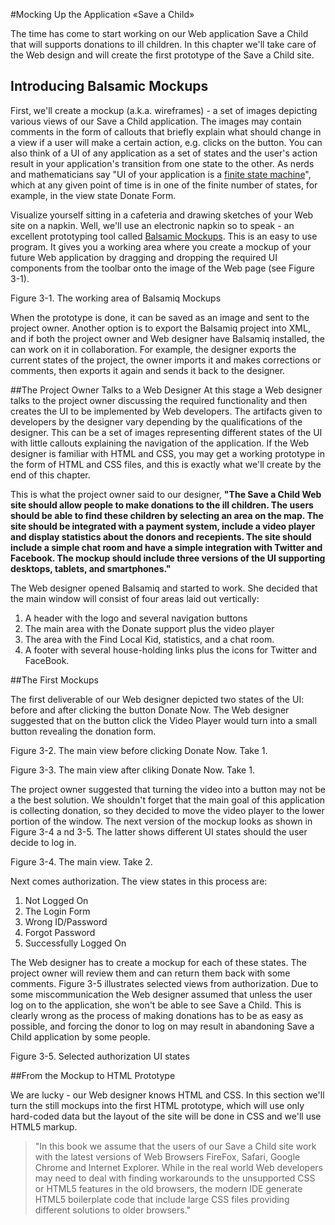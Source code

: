 #Mocking Up the Application «Save a Child» 

The time has come to start working on our Web application Save a Child that will supports donations to ill children. In this chapter we'll take care of the Web design and will create the first prototype of the Save a Child site. 

## Introducing Balsamic Mockups

First, we'll create a mockup (a.k.a. wireframes) - a set of images depicting various views of our Save a Child application. The images may contain comments in the form of callouts that briefly explain what should change in a view if a user will make a certain action, e.g. clicks on the button. You can also think of a UI of any application as a set of states and the user's action result in your application's transition from one state to the other. As nerds and mathematicians say "UI of your application is a  [finite state machine](http://en.wikipedia.org/wiki/State_machine)", which at any given point of time is in one of the finite number of states, for example, in the view state Donate Form. 

Visualize yourself sitting in a cafeteria and drawing sketches of your Web site on a napkin. Well, we'll use an electronic napkin so to speak - an excellent prototyping tool called [Balsamic Mockups](http://balsamiq.com "Balsamic"). This is an easy to use program. It gives you a working area where you create a mockup of your future Web application by dragging and dropping the required UI components from the toolbar onto the image of the Web page (see Figure 3-1). 

[](fig_03_01.jpg)

Figure 3-1. The working area of Balsamiq Mockups

When the prototype is done, it can be saved as an image and sent to the project owner. Another option is to export the Balsamiq project into XML, and if both the project owner and Web designer have Balsamiq installed, the can work on it in collaboration. For example, the designer exports the current states of the project, the owner imports it and makes corrections or comments, then exports it again and sends it back to the designer. 


##The Project Owner Talks to a Web Designer
At this stage a Web designer talks to the project owner discussing the required functionality and then creates the UI to be implemented by Web developers. The artifacts given to developers by the designer vary depending by the qualifications of the designer. This can be a set of images representing different states of the UI with little callouts explaining the navigation of the application. If the Web designer is familiar with HTML and CSS, you may get a working prototype in the form of HTML and CSS files, and this is exactly what we'll create by the end of this chapter. 

This is what the project owner said to our designer, **"The Save a Child Web site should allow people to make donations to the ill children. The users should be able to find these children by selecting an area on the map. The site should be integrated with a payment system, include a video player and display statistics about the donors and recepients. The site should include a simple chat room and have a simple integration with Twitter and Facebook. The mockup should include three versions of the UI supporting  desktops, tablets, and smartphones."**

The Web designer opened Balsamiq and started to work. She decided that the main window will consist of four areas laid out vertically:
1. A header with the logo and several navigation buttons
2. The main area with the Donate support plus the video player
3. The area with the Find Local Kid, statistics, and a chat room.
4. A footer with several house-holding links plus the icons for Twitter and FaceBook.


##The First Mockups

The first deliverable of our Web designer depicted two states of the UI: before and after clicking the button Donate Now. The Web designer suggested that on the button click the Video Player would turn into a small button revealing the donation form. 

[](fig_03_02.jpg)
Figure 3-2. The main view before clicking Donate Now. Take 1.

[](fig_03_03.jpg)
Figure 3-3. The main view after cliking Donate Now. Take 1.

The project owner suggested that turning the video into a button may not be a the best solution. We shouldn't forget that the main goal of this application is collecting donation, so they decided to move the video player to the lower portion of the window. The next version of the mockup looks as shown in Figure 3-4 a nd 3-5. The latter shows different UI states should the user decide to log in.

[](fig_03_04.jpg)
Figure 3-4. The main view. Take 2.

Next comes authorization. The view states in this process are: 
1. Not Logged On
2. The Login Form
3. Wrong ID/Password
4. Forgot Password
5. Successfully Logged On

The Web designer has to create a mockup for each of these states. The project owner will review them and can return them back with some comments. Figure 3-5 illustrates selected views from authorization. Due to some miscommunication the Web designer assumed that unless the user log on to the application, she won't be able to see Save a Child. This is clearly wrong as the process of making donations has to be as easy as possible, and forcing the donor to log on may result in abandoning Save a Child application by some people.


[](fig_03_05.jpg)
Figure 3-5. Selected authorization UI states

##From the Mockup to HTML Prototype

We are lucky - our Web designer knows HTML and CSS. In this section we'll turn the still mockups into the  first HTML prototype, which will use only hard-coded data but the layout of the site will be done in CSS and we'll use HTML5 markup.  

>"In this book we assume that the users of our Save a Child site work with the latest versions of Web Browsers FireFox, Safari, Google Chrome and Internet Explorer. While in the real world Web developers may need to deal with finding workarounds to the unsupported CSS or HTML5 features in the old browsers, the modern IDE generate HTML5 boilerplate code that include large CSS files providing different solutions to older browsers."


